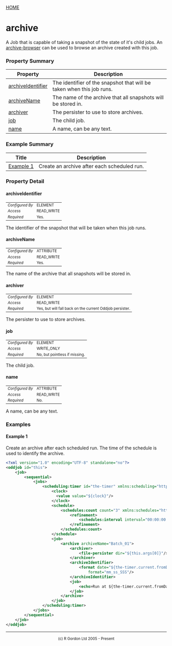 [HOME](../../../README.md)
# archive

A Job that is capable of taking a snapshot of the
state of it's child jobs. An [archive-browser](../../../org/oddjob/persist/ArchiveBrowserJob.md)
can be used to browse an archive created with this job.

### Property Summary

| Property | Description |
| -------- | ----------- |
| [archiveIdentifier](#propertyarchiveidentifier) | The identifier of the snapshot that will be taken when this job runs. | 
| [archiveName](#propertyarchivename) | The name of the archive that all snapshots will be stored in. | 
| [archiver](#propertyarchiver) | The persister to use to store archives. | 
| [job](#propertyjob) | The child job. | 
| [name](#propertyname) | A name, can be any text. | 


### Example Summary

| Title | Description |
| ----- | ----------- |
| [Example 1](#example1) | Create an archive after each scheduled run. |


### Property Detail
#### archiveIdentifier <a name="propertyarchiveidentifier"></a>

<table style='font-size:smaller'>
      <tr><td><i>Configured By</i></td><td>ELEMENT</td></tr>
      <tr><td><i>Access</i></td><td>READ_WRITE</td></tr>
      <tr><td><i>Required</i></td><td>Yes.</td></tr>
</table>

The identifier of the snapshot that will
be taken when this job runs.

#### archiveName <a name="propertyarchivename"></a>

<table style='font-size:smaller'>
      <tr><td><i>Configured By</i></td><td>ATTRIBUTE</td></tr>
      <tr><td><i>Access</i></td><td>READ_WRITE</td></tr>
      <tr><td><i>Required</i></td><td>Yes.</td></tr>
</table>

The name of the archive that all snapshots
will be stored in.

#### archiver <a name="propertyarchiver"></a>

<table style='font-size:smaller'>
      <tr><td><i>Configured By</i></td><td>ELEMENT</td></tr>
      <tr><td><i>Access</i></td><td>READ_WRITE</td></tr>
      <tr><td><i>Required</i></td><td>Yes, but will fall back on the current Oddjob persister.</td></tr>
</table>

The persister to use to store archives.

#### job <a name="propertyjob"></a>

<table style='font-size:smaller'>
      <tr><td><i>Configured By</i></td><td>ELEMENT</td></tr>
      <tr><td><i>Access</i></td><td>WRITE_ONLY</td></tr>
      <tr><td><i>Required</i></td><td>No, but pointless if missing.</td></tr>
</table>

The child job.

#### name <a name="propertyname"></a>

<table style='font-size:smaller'>
      <tr><td><i>Configured By</i></td><td>ATTRIBUTE</td></tr>
      <tr><td><i>Access</i></td><td>READ_WRITE</td></tr>
      <tr><td><i>Required</i></td><td>No.</td></tr>
</table>

A name, can be any text.


### Examples
#### Example 1 <a name="example1"></a>

Create an archive after each scheduled run. The time of the schedule
is used to identify the archive.


```xml
<?xml version="1.0" encoding="UTF-8" standalone="no"?>
<oddjob id="this">
    <job>
        <sequential>
            <jobs>
                <scheduling:timer id="the-timer" xmlns:scheduling="http://rgordon.co.uk/oddjob/scheduling">
                    <clock>
                      <value value="${clock}"/>
                    </clock>
                    <schedule>
                        <schedules:count count="3" xmlns:schedules="http://rgordon.co.uk/oddjob/schedules">
                        	<refinement>
                        		<schedules:interval interval="00:00:00.100"/>
                        	</refinement>
                        </schedules:count>
                    </schedule>
                    <job>
                    	<archive archiveName="Batch_01">
                    		<archiver>
                    			<file-persister dir="${this.args[0]}"/>
                    		</archiver>
                    	    <archiveIdentifier>
                    	    	<format date="${the-timer.current.fromDate}"
                    	    		format="mm_ss_SSS"/>
                    	    </archiveIdentifier>
                    		<job>
		                        <echo>Run at ${the-timer.current.fromDate}</echo>
                        	</job>
                        </archive>
                    </job>
                </scheduling:timer>
            </jobs>
        </sequential>
    </job>
</oddjob>
```



-----------------------

<div style='font-size: smaller; text-align: center;'>(c) R Gordon Ltd 2005 - Present</div>
